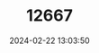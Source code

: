 ---
title: "12667"
category: "Madoqua piacentinii"
draft: false
date: 2024-02-22 13:03:50
languages:
  French: ["Dik-dik argente"]
  German: ["Piacentini Dik-dik"]
  English: ["Silver Dik-dik"]
---